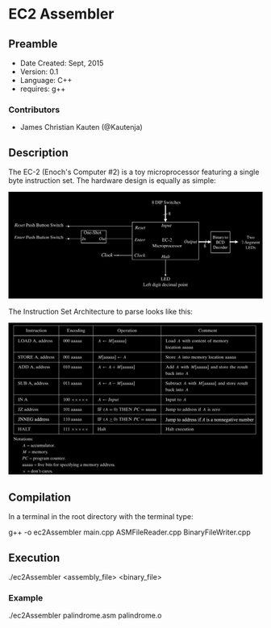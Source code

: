 # EC2 Assembler #

## Preamble ##

* Date Created: Sept, 2015
* Version: 0.1
* Language: C++
* requires: g++

### Contributors ###
* James Christian Kauten (@Kautenja)


## Description 

The EC-2 (Enoch's Computer #2) is a toy microprocessor featuring a single byte instruction set. The hardware design is equally as simple:

![Hardware](hardware.png)

The Instruction Set Architecture to parse looks like this:

![ISA](instruction_set_architecture.png)


## Compilation ##

In a terminal in the root directory with the terminal type:

  g++ -o ec2Assembler main.cpp ASMFileReader.cpp BinaryFileWriter.cpp
  
  
## Execution ##
  
  ./ec2Assembler <assembly_file> <binary_file>
  
### Example ###

  ./ec2Assembler palindrome.asm palindrome.o


